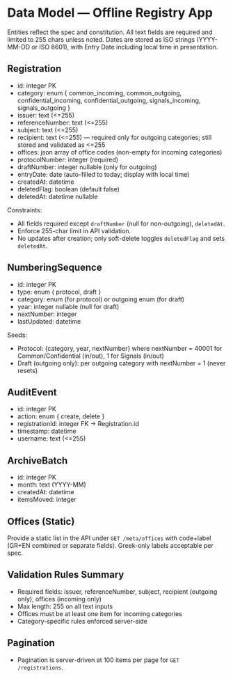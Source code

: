 # Data Model — Offline Registry App

Entities reflect the spec and constitution. All text fields are required and limited to 255 chars unless noted. Dates are stored as ISO strings (YYYY-MM-DD or ISO 8601), with Entry Date including local time in presentation.

## Registration
- id: integer PK
- category: enum { common_incoming, common_outgoing, confidential_incoming, confidential_outgoing, signals_incoming, signals_outgoing }
- issuer: text (<=255)
- referenceNumber: text (<=255)
- subject: text (<=255)
- recipient: text (<=255) — required only for outgoing categories; still stored and validated as <=255
- offices: json array of office codes (non-empty for incoming categories)
- protocolNumber: integer (required)
- draftNumber: integer nullable (only for outgoing)
- entryDate: date (auto-filled to today; display with local time)
- createdAt: datetime
- deletedFlag: boolean (default false)
- deletedAt: datetime nullable

Constraints:
- All fields required except `draftNumber` (null for non-outgoing), `deletedAt`.
- Enforce 255-char limit in API validation.
- No updates after creation; only soft-delete toggles `deletedFlag` and sets `deletedAt`.

## NumberingSequence
- id: integer PK
- type: enum { protocol, draft }
- category: enum (for protocol) or outgoing enum (for draft)
- year: integer nullable (null for draft)
- nextNumber: integer
- lastUpdated: datetime

Seeds:
- Protocol: {category, year, nextNumber} where nextNumber = 40001 for Common/Confidential (in/out), 1 for Signals (in/out)
- Draft (outgoing only): per outgoing category with nextNumber = 1 (never resets)

## AuditEvent
- id: integer PK
- action: enum { create, delete }
- registrationId: integer FK -> Registration.id
- timestamp: datetime
- username: text (<=255)

## ArchiveBatch
- id: integer PK
- month: text (YYYY-MM)
- createdAt: datetime
- itemsMoved: integer

## Offices (Static)
Provide a static list in the API under `GET /meta/offices` with code+label (GR+EN combined or separate fields). Greek-only labels acceptable per spec.

## Validation Rules Summary
- Required fields: issuer, referenceNumber, subject, recipient (outgoing only), offices (incoming only)
- Max length: 255 on all text inputs
- Offices must be at least one item for incoming categories
- Category-specific rules enforced server-side

## Pagination
- Pagination is server-driven at 100 items per page for `GET /registrations`.
